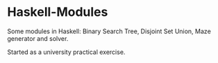 # Haskell-Modules

Some modules in Haskell: Binary Search Tree, Disjoint Set Union, Maze generator and solver.

Started as a university practical exercise.
